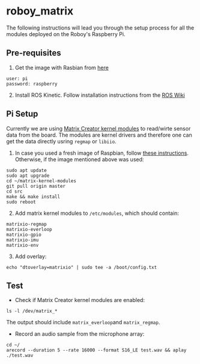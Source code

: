 # roboy_matrix
The following instructions will lead you through the setup process for all the modules deployed on the Roboy's Raspberry Pi.

## Pre-requisites
1. Get the image with Rasbian from [here](https://drive.google.com/open?id=1AAVTsoHEOwQvT1hpvIBMKmyn1j7TyBZE) 
```
user: pi
password: raspberry
```
2. Install ROS Kinetic. Follow installation instructions from the [ROS Wiki](http://wiki.ros.org/ROSberryPi/Installing%20ROS%20Kinetic%20on%20the%20Raspberry%20Pi)

## Pi Setup
Currently we are using [Matrix Creator kernel modules](https://github.com/matrix-io/matrixio-kernel-modules) to read/wirte sensor data from the board. The modules are kernel drivers and therefore one can get the data directly usring `regmap` or `libiio`. 
1. In case you used a fresh image of Raspbian, follow [these instructions](https://github.com/matrix-io/matrixio-kernel-modules/blob/master/README.md). Otherwise, if the image mentioned above was used:
```
sudo apt update
sudo apt upgrade
cd ~/matrix-kernel-modules
git pull origin master
cd src
make && make install
sudo reboot
```
2. Add matrix kernel modules to `/etc/modules`, which should contain:
```
matrixio-regmap
matrixio-everloop
matrixio-gpio
matrixio-imu
matrixio-env
```
3. Add overlay:
```
echo "dtoverlay=matrixio" | sudo tee -a /boot/config.txt
```

## Test
- Check if Matrix Creator kernel modules are enabled:
```
ls -l /dev/matrix_*
```
The output should include `matrix_everloop`and `matrix_regmap`.
- Record an audio sample from the microphone array:
```
cd ~/
arecord --duration 5 --rate 16000 --format S16_LE test.wav && aplay ./test.wav
```
